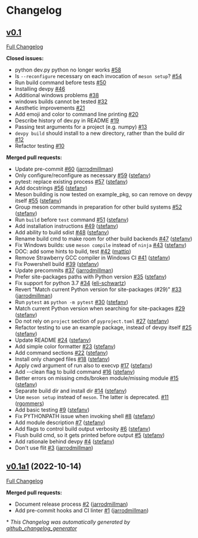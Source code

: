 # Changelog

## [v0.1](https://github.com/scientific-python/devpy/tree/v0.1)

[Full Changelog](https://github.com/scientific-python/devpy/compare/v0.1a1...v0.1)

**Closed issues:**

- python dev.py python no longer works [\#58](https://github.com/scientific-python/devpy/issues/58)
- Is `--reconfigure` necessary on each invocation of `meson setup`? [\#54](https://github.com/scientific-python/devpy/issues/54)
- Run build command before tests [\#50](https://github.com/scientific-python/devpy/issues/50)
- Installing devpy [\#46](https://github.com/scientific-python/devpy/issues/46)
- Additional windows problems [\#38](https://github.com/scientific-python/devpy/issues/38)
- windows builds cannot be tested [\#32](https://github.com/scientific-python/devpy/issues/32)
- Aesthetic improvements [\#21](https://github.com/scientific-python/devpy/issues/21)
- Add emoji and color to command line printing [\#20](https://github.com/scientific-python/devpy/issues/20)
- Describe history of dev.py in README [\#19](https://github.com/scientific-python/devpy/issues/19)
- Passing test arguments for a project \(e.g. numpy\) [\#13](https://github.com/scientific-python/devpy/issues/13)
- `devpy build` should install to a new directory, rather than the build dir [\#12](https://github.com/scientific-python/devpy/issues/12)
- Refactor testing [\#10](https://github.com/scientific-python/devpy/issues/10)

**Merged pull requests:**

- Update pre-commit [\#60](https://github.com/scientific-python/devpy/pull/60) ([jarrodmillman](https://github.com/jarrodmillman))
- Only configure/reconfigure as necessary [\#59](https://github.com/scientific-python/devpy/pull/59) ([stefanv](https://github.com/stefanv))
- pytest: replace existing process [\#57](https://github.com/scientific-python/devpy/pull/57) ([stefanv](https://github.com/stefanv))
- Add docstrings [\#56](https://github.com/scientific-python/devpy/pull/56) ([stefanv](https://github.com/stefanv))
- Meson building is now tested on example_pkg, so can remove on devpy itself [\#55](https://github.com/scientific-python/devpy/pull/55) ([stefanv](https://github.com/stefanv))
- Group meson commands in preparation for other build systems [\#52](https://github.com/scientific-python/devpy/pull/52) ([stefanv](https://github.com/stefanv))
- Run `build` before `test` command [\#51](https://github.com/scientific-python/devpy/pull/51) ([stefanv](https://github.com/stefanv))
- Add installation instructions [\#49](https://github.com/scientific-python/devpy/pull/49) ([stefanv](https://github.com/stefanv))
- Add ability to build sdist [\#48](https://github.com/scientific-python/devpy/pull/48) ([stefanv](https://github.com/stefanv))
- Rename build cmd to make room for other build backends [\#47](https://github.com/scientific-python/devpy/pull/47) ([stefanv](https://github.com/stefanv))
- Fix Windows builds: use `meson compile` instead of `ninja` [\#43](https://github.com/scientific-python/devpy/pull/43) ([stefanv](https://github.com/stefanv))
- DOC: add some hints to build, test [\#42](https://github.com/scientific-python/devpy/pull/42) ([mattip](https://github.com/mattip))
- Remove Strawberry GCC compiler in Windows CI [\#41](https://github.com/scientific-python/devpy/pull/41) ([stefanv](https://github.com/stefanv))
- Fix Powershell build [\#39](https://github.com/scientific-python/devpy/pull/39) ([stefanv](https://github.com/stefanv))
- Update precommits [\#37](https://github.com/scientific-python/devpy/pull/37) ([jarrodmillman](https://github.com/jarrodmillman))
- Prefer site-packages paths with Python version [\#35](https://github.com/scientific-python/devpy/pull/35) ([stefanv](https://github.com/stefanv))
- Fix support for python 3.7 [\#34](https://github.com/scientific-python/devpy/pull/34) ([eli-schwartz](https://github.com/eli-schwartz))
- Revert "Match current Python version for site-packages \(\#29\)" [\#33](https://github.com/scientific-python/devpy/pull/33) ([jarrodmillman](https://github.com/jarrodmillman))
- Run `pytest` as `python -m pytest` [\#30](https://github.com/scientific-python/devpy/pull/30) ([stefanv](https://github.com/stefanv))
- Match current Python version when searching for site-packages [\#29](https://github.com/scientific-python/devpy/pull/29) ([stefanv](https://github.com/stefanv))
- Do not rely on `project` section of `pyproject.toml` [\#27](https://github.com/scientific-python/devpy/pull/27) ([stefanv](https://github.com/stefanv))
- Refactor testing to use an example package, instead of devpy itself [\#25](https://github.com/scientific-python/devpy/pull/25) ([stefanv](https://github.com/stefanv))
- Update README [\#24](https://github.com/scientific-python/devpy/pull/24) ([stefanv](https://github.com/stefanv))
- Add simple color formatter [\#23](https://github.com/scientific-python/devpy/pull/23) ([stefanv](https://github.com/stefanv))
- Add command sections [\#22](https://github.com/scientific-python/devpy/pull/22) ([stefanv](https://github.com/stefanv))
- Install only changed files [\#18](https://github.com/scientific-python/devpy/pull/18) ([stefanv](https://github.com/stefanv))
- Apply cwd argument of run also to execvp [\#17](https://github.com/scientific-python/devpy/pull/17) ([stefanv](https://github.com/stefanv))
- Add --clean flag to build command [\#16](https://github.com/scientific-python/devpy/pull/16) ([stefanv](https://github.com/stefanv))
- Better errors on missing cmds/broken module/missing module [\#15](https://github.com/scientific-python/devpy/pull/15) ([stefanv](https://github.com/stefanv))
- Separate build dir and install dir [\#14](https://github.com/scientific-python/devpy/pull/14) ([stefanv](https://github.com/stefanv))
- Use `meson setup` instead of `meson`. The latter is deprecated. [\#11](https://github.com/scientific-python/devpy/pull/11) ([rgommers](https://github.com/rgommers))
- Add basic testing [\#9](https://github.com/scientific-python/devpy/pull/9) ([stefanv](https://github.com/stefanv))
- Fix PYTHONPATH issue when invoking shell [\#8](https://github.com/scientific-python/devpy/pull/8) ([stefanv](https://github.com/stefanv))
- Add module description [\#7](https://github.com/scientific-python/devpy/pull/7) ([stefanv](https://github.com/stefanv))
- Add flags to control build output verbosity [\#6](https://github.com/scientific-python/devpy/pull/6) ([stefanv](https://github.com/stefanv))
- Flush build cmd, so it gets printed before output [\#5](https://github.com/scientific-python/devpy/pull/5) ([stefanv](https://github.com/stefanv))
- Add rationale behind devpy [\#4](https://github.com/scientific-python/devpy/pull/4) ([stefanv](https://github.com/stefanv))
- Don't use flit [\#3](https://github.com/scientific-python/devpy/pull/3) ([jarrodmillman](https://github.com/jarrodmillman))

## [v0.1a1](https://github.com/scientific-python/devpy/tree/v0.1a1) (2022-10-14)

[Full Changelog](https://github.com/scientific-python/devpy/compare/v0.0...v0.1a1)

**Merged pull requests:**

- Document release process [\#2](https://github.com/scientific-python/devpy/pull/2) ([jarrodmillman](https://github.com/jarrodmillman))
- Add pre-commit hooks and CI linter [\#1](https://github.com/scientific-python/devpy/pull/1) ([jarrodmillman](https://github.com/jarrodmillman))

\* _This Changelog was automatically generated by [github_changelog_generator](https://github.com/github-changelog-generator/github-changelog-generator)_
